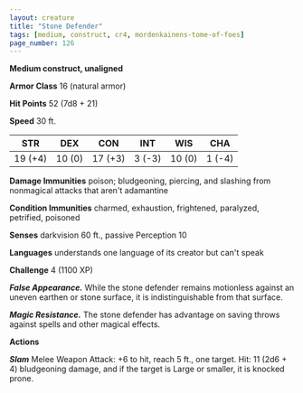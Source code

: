 ```yaml
---
layout: creature
title: "Stone Defender"
tags: [medium, construct, cr4, mordenkainens-tome-of-foes]
page_number: 126
---
```


**Medium construct, unaligned**

**Armor Class** 16 (natural armor)

**Hit Points** 52  (7d8 + 21)

**Speed** 30 ft.

|   STR   |   DEX   |   CON   |   INT   |   WIS   |   CHA   |
|:-------:|:-------:|:-------:|:-------:|:-------:|:-------:|
| 19 (+4) | 10 (0) | 17 (+3) | 3 (-3) | 10 (0) | 1 (-4) |

**Damage Immunities** poison; bludgeoning, piercing, and slashing from nonmagical attacks that aren't adamantine

**Condition Immunities** charmed, exhaustion, frightened, paralyzed, petrified, poisoned

**Senses** darkvision 60 ft., passive Perception 10

**Languages** understands one language of its creator but can't speak

**Challenge** 4 (1100 XP)

***False Appearance.*** While the stone defender remains motionless against an uneven earthen or stone surface, it is indistinguishable from that surface.

***Magic Resistance.*** The stone defender has advantage on saving throws against spells and other magical effects.

**Actions**

***Slam*** Melee Weapon Attack: +6 to hit, reach 5 ft., one target. Hit: 11 (2d6 + 4) bludgeoning damage, and if the target is Large or smaller, it is knocked prone.